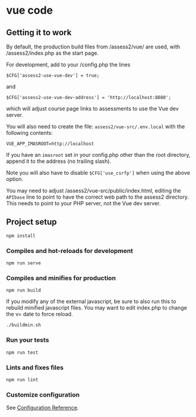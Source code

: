 # vue code

## Getting it to work

By default, the production build files from /assess2/vue/ are used, with
/assess2/index.php as the start page.

For development, add to your /config.php the lines

`$CFG['assess2-use-vue-dev'] = true;`

and

`$CFG['assess2-use-vue-dev-address'] = 'http://localhost:8080';`

which will adjust course page links to assessments to use the Vue dev
server.

You will also need to create the file: `assess2/vue-src/.env.local` with
the following contents:

```
VUE_APP_IMASROOT=http://localhost
```

If you have an `imasroot` set in your config.php other than the root directory,
append it to the address (no trailing slash).

Note you will also have to disable `$CFG['use_csrfp']` when using the above
option.

You may need to adjust /assess2/vue-src/public/index.html, editing the
`APIbase` line to point to have the correct web path to the assess2 directory.
This needs to point to your PHP server, not the Vue dev server.

## Project setup
```
npm install
```

### Compiles and hot-reloads for development
```
npm run serve
```

### Compiles and minifies for production
```
npm run build
```
If you modify any of the external javascript, be sure to also run this to
rebuild minified javascript files.  You may want to edit index.php to change
the v= date to force reload.
```
./buildmin.sh
```

### Run your tests
```
npm run test
```

### Lints and fixes files
```
npm run lint
```

### Customize configuration
See [Configuration Reference](https://cli.vuejs.org/config/).
